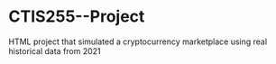 # CTIS255--Project
HTML project that simulated a cryptocurrency marketplace using real historical data from 2021
